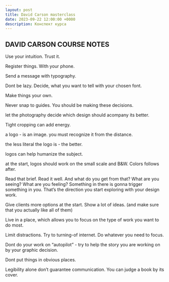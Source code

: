 ```yaml
---
layout: post
title: David Carson masterclass
date: 2023-09-22 12:00:00 +0000
description: Конспект курса
---
```


## DAVID CARSON COURSE NOTES

Use your intuition. Trust it. 

Register things. With your phone. 

Send a message with typography. 

Dont be lazy. Decide, what you want to tell with your chosen font.

Make things your own. 

Never snap to guides. You should be making these decisions.

let the photography decide which design should acompany its better.

Tight cropping can add energy.

a logo - is an image. you must recognize it from the distance. 

the less literal the logo is - the better.

logos can help humanize the subject.

at the start, logos should work on the small scale and B&W.
Colors follows after.

Read that brief. Read it well. And what do you get from that? What are you seeing? What are you feeling? Something in there is 
gonna trigger something in you. That’s the direction you start exploring with your design work.

Give clients more options at the start. Show a lot of ideas. (and make sure that you actually like all of them)

Live in a place, which allows you to focus on the type of work you want to do most.

Limit distractions. Try to turning-of internet. Do whatever you need to focus.

Dont do your work on “autopilot” - try to help the story you are working on by your graphic decision.

Dont put things in obvious places.

Legibility alone don’t guarantee communication. You can judge a book by its cover.  
